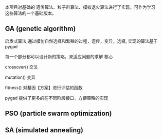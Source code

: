本项目对基础的 遗传算法、粒子群算法、模拟退火算法进行了实现，可作为学习这些算法的一个基础版本。

## GA (genetic algorithm)
启发式算法,通过模仿自然选择和繁殖的过程，遗传，变异，选择, 实现的算法基于pygad

每一个部分都可以设计新的策略，来适应问题的求解
核心

crossover()
交叉

mutation()
变异 


fitness()
对基因【方案】进行评估的函数

pygad 提供了更多的在不同阶段接口，方便策略的实现

## PSO (particle swarm optimization)


## SA (simulated annealing)
